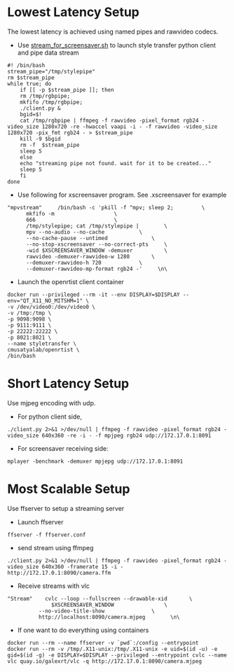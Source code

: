 # Lowest Latency Setup

The lowest latency is achieved using named pipes and rawvideo codecs.

* Use [stream_for_screensaver.sh](stream_for_screensaver.sh) to launch style transfer python client and pipe data stream
```
#! /bin/bash
stream_pipe="/tmp/stylepipe"
rm $stream_pipe
while true; do
    if [[ -p $stream_pipe ]]; then
	rm /tmp/rgbpipe;
	mkfifo /tmp/rgbpipe;
	./client.py &
	bgid=$!
	cat /tmp/rgbpipe | ffmpeg -f rawvideo -pixel_format rgb24 -video_size 1280x720 -re -hwaccel vaapi -i - -f rawvideo -video_size 1280x720 -pix_fmt rgb24 - > $stream_pipe
	kill -9 $bgid
	rm -f  $stream_pipe
	sleep 5
    else
	echo "streaming pipe not found. wait for it to be created..."
	sleep 5
    fi
done
```
* Use following for xscreensaver program. See .xscreensaver for example

```
"mpvstream" 	/bin/bash -c 'pkill -f ^mpv; sleep 2;	      \
	  mkfifo -m				      \
	  666					      \
	  /tmp/stylepipe; cat /tmp/stylepipe |	      \
	  mpv --no-audio --no-cache		      \
	  --no-cache-pause --untimed		      \
	  --no-stop-xscreensaver --no-correct-pts     \
	  -wid $XSCREENSAVER_WINDOW -demuxer	      \
	  rawvideo -demuxer-rawvideo-w 1280	      \
	  --demuxer-rawvideo-h 720		      \
	  --demuxer-rawvideo-mp-format rgb24 -'	    \n\
```

* Launch the openrtist client container
```
docker run --privileged --rm -it --env DISPLAY=$DISPLAY --env="QT_X11_NO_MITSHM=1" \
-v /dev/video0:/dev/video0 \
-v /tmp:/tmp \
-p 9098:9098 \
-p 9111:9111 \
-p 22222:22222 \
-p 8021:8021 \
--name styletransfer \
cmusatyalab/openrtist \
/bin/bash
```

# Short Latency Setup

Use mjpeg encoding with udp.

* For python client side,
```
./client.py 2>&1 >/dev/null | ffmpeg -f rawvideo -pixel_format rgb24 -video_size 640x360 -re -i - -f mpjpeg rgb24 udp://172.17.0.1:8091
```
* For screensaver receiving side:
```
mplayer -benchmark -demuxer mpjepg udp://172.17.0.1:8091
```

# Most Scalable Setup

Use ffserver to setup a streaming server

* Launch ffserver
```
ffserver -f ffserver.conf
```
* send stream using ffmpeg
```
./client.py 2>&1 >/dev/null | ffmpeg -f rawvideo -pixel_format rgb24 -video_size 640x360 -framerate 15 -i - http://172.17.0.1:8090/camera.ffm
```
* Receive streams with vlc
```
"Stream" 	cvlc --loop --fullscreen --drawable-xid	      \
         	  $XSCREENSAVER_WINDOW			      \
		  --no-video-title-show			      \
		  http://localhost:8090/camera.mjpeg	    \n\
```
* If one want to do everything using containers
```
docker run --rm --name ffserver -v `pwd`:/config --entrypoint 
docker run --rm -v /tmp/.X11-unix:/tmp/.X11-unix -e uid=$(id -u) -e gid=$(id -g) -e DISPLAY=$DISPLAY --privileged --entrypoint cvlc --name vlc quay.io/galexrt/vlc -q http://172.17.0.1:8090/camera.mjpeg
```
